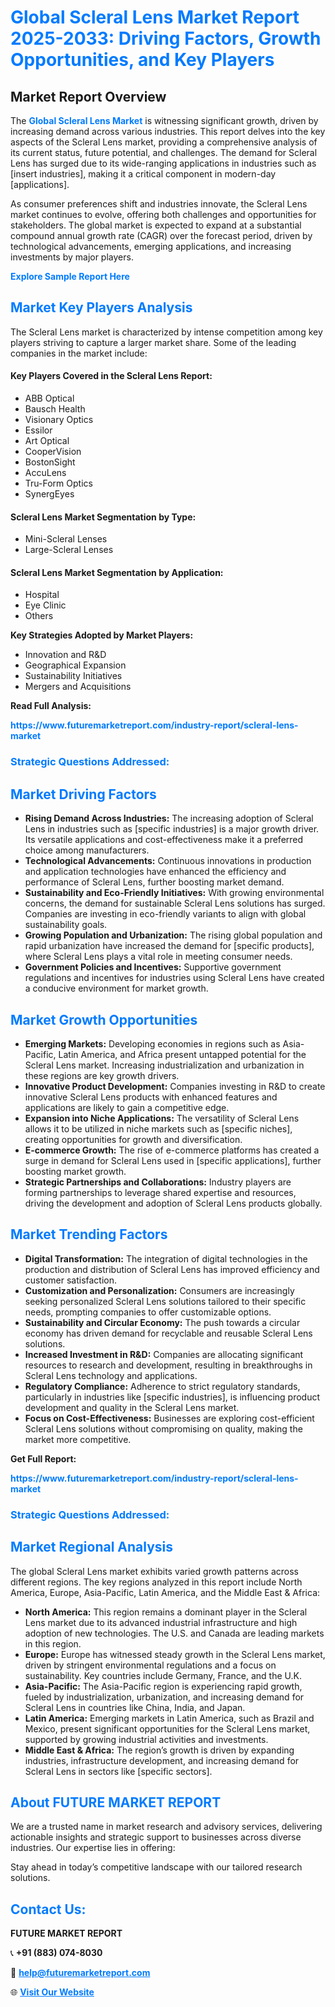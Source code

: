 <h1 style="color: #007BFF;">Global Scleral Lens Market Report 2025-2033: Driving Factors, Growth Opportunities, and Key Players</h1>

<section id="overview">
<h2>Market Report Overview</h2>
<p>The <a href="https://www.futuremarketreport.com/industry-report/scleral-lens-market" style="color: #007BFF; text-decoration: none;"><strong>Global Scleral Lens Market</strong></a> is witnessing significant growth, driven by increasing demand across various industries. This report delves into the key aspects of the Scleral Lens market, providing a comprehensive analysis of its current status, future potential, and challenges. The demand for Scleral Lens has surged due to its wide-ranging applications in industries such as [insert industries], making it a critical component in modern-day [applications].</p>
<p>As consumer preferences shift and industries innovate, the Scleral Lens market continues to evolve, offering both challenges and opportunities for stakeholders. The global market is expected to expand at a substantial compound annual growth rate (CAGR) over the forecast period, driven by technological advancements, emerging applications, and increasing investments by major players.</p>
</section>

<section id="overview">
<p><a href="https://www.futuremarketreport.com/request-sample/reportId=27537" style="color: #007BFF; text-decoration: none;"><strong>Explore Sample Report Here</strong></a></p>
</section>

<section id="key-players">
<h2 style="color: #007BFF;">Market Key Players Analysis</h2>
<p>The Scleral Lens market is characterized by intense competition among key players striving to capture a larger market share. Some of the leading companies in the market include:</p>
<h4>Key Players Covered in the Scleral Lens Report:</h4>
<ul><li>ABB Optical</li><li>Bausch Health</li><li>Visionary Optics</li><li>Essilor</li><li>Art Optical</li><li>CooperVision</li><li>BostonSight</li><li>AccuLens</li><li>Tru-Form Optics</li><li>SynergEyes</li></ul>
<h4>Scleral Lens Market Segmentation by Type:</h4>
<ul><li>Mini-Scleral Lenses</li><li>Large-Scleral Lenses</li></ul>

<h4>Scleral Lens Market Segmentation by Application:</h4>
<ul><li>Hospital</li><li>Eye Clinic</li><li>Others</li></ul>
<p><strong>Key Strategies Adopted by Market Players:</strong></p>
<ul>
<li>Innovation and R&D</li>
<li>Geographical Expansion</li>
<li>Sustainability Initiatives</li>
<li>Mergers and Acquisitions</li>
</ul>
</section>

<section>
<p><strong>Read Full Analysis: </strong></p><a href="https://www.futuremarketreport.com/industry-report/scleral-lens-market" style="color: #007BFF; text-decoration: none;"><strong>https://www.futuremarketreport.com/industry-report/scleral-lens-market</strong></a>
<h3 style="color: #007BFF;">Strategic Questions Addressed:</h3>
</section>

<section id="driving-factors">
<h2 style="color: #007BFF;">Market Driving Factors</h2>
<ul>
<li><strong>Rising Demand Across Industries:</strong> The increasing adoption of Scleral Lens in industries such as [specific industries] is a major growth driver. Its versatile applications and cost-effectiveness make it a preferred choice among manufacturers.</li>
<li><strong>Technological Advancements:</strong> Continuous innovations in production and application technologies have enhanced the efficiency and performance of Scleral Lens, further boosting market demand.</li>
<li><strong>Sustainability and Eco-Friendly Initiatives:</strong> With growing environmental concerns, the demand for sustainable Scleral Lens solutions has surged. Companies are investing in eco-friendly variants to align with global sustainability goals.</li>
<li><strong>Growing Population and Urbanization:</strong> The rising global population and rapid urbanization have increased the demand for [specific products], where Scleral Lens plays a vital role in meeting consumer needs.</li>
<li><strong>Government Policies and Incentives:</strong> Supportive government regulations and incentives for industries using Scleral Lens have created a conducive environment for market growth.</li>
</ul>
</section>

<section id="growth-opportunities">
<h2 style="color: #007BFF;">Market Growth Opportunities</h2>
<ul>
<li><strong>Emerging Markets:</strong> Developing economies in regions such as Asia-Pacific, Latin America, and Africa present untapped potential for the Scleral Lens market. Increasing industrialization and urbanization in these regions are key growth drivers.</li>
<li><strong>Innovative Product Development:</strong> Companies investing in R&D to create innovative Scleral Lens products with enhanced features and applications are likely to gain a competitive edge.</li>
<li><strong>Expansion into Niche Applications:</strong> The versatility of Scleral Lens allows it to be utilized in niche markets such as [specific niches], creating opportunities for growth and diversification.</li>
<li><strong>E-commerce Growth:</strong> The rise of e-commerce platforms has created a surge in demand for Scleral Lens used in [specific applications], further boosting market growth.</li>
<li><strong>Strategic Partnerships and Collaborations:</strong> Industry players are forming partnerships to leverage shared expertise and resources, driving the development and adoption of Scleral Lens products globally.</li>
</ul>
</section>

<section id="trending-factors">
<h2 style="color: #007BFF;">Market Trending Factors</h2>
<ul>
<li><strong>Digital Transformation:</strong> The integration of digital technologies in the production and distribution of Scleral Lens has improved efficiency and customer satisfaction.</li>
<li><strong>Customization and Personalization:</strong> Consumers are increasingly seeking personalized Scleral Lens solutions tailored to their specific needs, prompting companies to offer customizable options.</li>
<li><strong>Sustainability and Circular Economy:</strong> The push towards a circular economy has driven demand for recyclable and reusable Scleral Lens solutions.</li>
<li><strong>Increased Investment in R&D:</strong> Companies are allocating significant resources to research and development, resulting in breakthroughs in Scleral Lens technology and applications.</li>
<li><strong>Regulatory Compliance:</strong> Adherence to strict regulatory standards, particularly in industries like [specific industries], is influencing product development and quality in the Scleral Lens market.</li>
<li><strong>Focus on Cost-Effectiveness:</strong> Businesses are exploring cost-efficient Scleral Lens solutions without compromising on quality, making the market more competitive.</li>
</ul>
</section>

<section>
<p><strong>Get Full Report: </strong></p><a href="https://www.futuremarketreport.com/industry-report/scleral-lens-market" style="color: #007BFF; text-decoration: none;"><strong>https://www.futuremarketreport.com/industry-report/scleral-lens-market</strong></a>
<h3 style="color: #007BFF;">Strategic Questions Addressed:</h3>
</section>


<section id="regional-analysis">
<h2 style="color: #007BFF;">Market Regional Analysis</h2>
<p>The global Scleral Lens market exhibits varied growth patterns across different regions. The key regions analyzed in this report include North America, Europe, Asia-Pacific, Latin America, and the Middle East & Africa:</p>
<ul>
<li><strong>North America:</strong> This region remains a dominant player in the Scleral Lens market due to its advanced industrial infrastructure and high adoption of new technologies. The U.S. and Canada are leading markets in this region.</li>
<li><strong>Europe:</strong> Europe has witnessed steady growth in the Scleral Lens market, driven by stringent environmental regulations and a focus on sustainability. Key countries include Germany, France, and the U.K.</li>
<li><strong>Asia-Pacific:</strong> The Asia-Pacific region is experiencing rapid growth, fueled by industrialization, urbanization, and increasing demand for Scleral Lens in countries like China, India, and Japan.</li>
<li><strong>Latin America:</strong> Emerging markets in Latin America, such as Brazil and Mexico, present significant opportunities for the Scleral Lens market, supported by growing industrial activities and investments.</li>
<li><strong>Middle East & Africa:</strong> The region’s growth is driven by expanding industries, infrastructure development, and increasing demand for Scleral Lens in sectors like [specific sectors].</li>
</ul>
</section>

<footer>
<h2 style="color: #007BFF;">About FUTURE MARKET REPORT</h2>
<p>We are a trusted name in market research and advisory services, delivering actionable insights and strategic support to businesses across diverse industries. Our expertise lies in offering:</p>

<p>Stay ahead in today’s competitive landscape with our tailored research solutions.</p>

<h2 style="color: #007BFF;">Contact Us:</h2>
<p><strong>FUTURE MARKET REPORT</strong></p>
<p>📞 <strong>+91 (883) 074-8030</strong></p>
<p>📧 <strong><a href="mailto:help@futuremarketreport.com" style="color: #007BFF;">help@futuremarketreport.com</a></strong></p>
<p>🌐 <strong><a href="https://www.futuremarketreport.com/" style="color: #007BFF;">Visit Our Website</a></strong></p>
</footer>